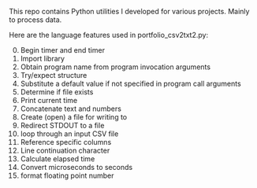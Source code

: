 This repo contains Python utilities I developed for various projects.
Mainly to process data.

Here are the language features used in 
portfolio_csv2txt2.py:

0. Begin timer and end timer
0. Import library
0. Obtain program name from program invocation arguments
1. Try/expect structure
2. Substitute a default value if not specified in program call arguments
0. Determine if file exists
1. Print current time
2. Concatenate text and numbers
3. Create (open) a file for writing to
0. Redirect STDOUT to a file
4. loop through an input CSV file
5. Reference specific columns
0. Line continuation character
6. Calculate elapsed time
0. Convert microseconds to seconds
1. format floating point number
